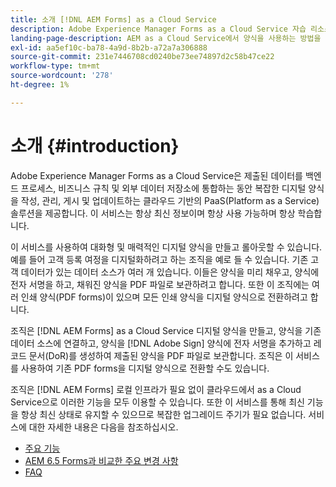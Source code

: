 ```yaml
---
title: 소개 [!DNL AEM Forms] as a Cloud Service
description: Adobe Experience Manager Forms as a Cloud Service 자습 리소스 및 설명서 링크
landing-page-description: AEM as a Cloud Service에서 양식을 사용하는 방법을 이해합니다.
exl-id: aa5ef10c-ba78-4a9d-8b2b-a72a7a306888
source-git-commit: 231e7446708cd0240be73ee74897d2c58b47ce22
workflow-type: tm+mt
source-wordcount: '278'
ht-degree: 1%

---
```


# 소개 {#introduction}

Adobe Experience Manager Forms as a Cloud Service은 제출된 데이터를 백엔드 프로세스, 비즈니스 규칙 및 외부 데이터 저장소에 통합하는 동안 복잡한 디지털 양식을 작성, 관리, 게시 및 업데이트하는 클라우드 기반의 PaaS(Platform as a Service) 솔루션을 제공합니다. 이 서비스는 항상 최신 정보이며 항상 사용 가능하며 항상 학습합니다.

이 서비스를 사용하여 대화형 및 매력적인 디지털 양식을 만들고 롤아웃할 수 있습니다. 예를 들어 고객 등록 여정을 디지털화하려고 하는 조직을 예로 들 수 있습니다. 기존 고객 데이터가 있는 데이터 소스가 여러 개 있습니다. 이들은 양식을 미리 채우고, 양식에 전자 서명을 하고, 채워진 양식을 PDF 파일로 보관하려고 합니다. 또한 이 조직에는 여러 인쇄 양식(PDF forms)이 있으며 모든 인쇄 양식을 디지털 양식으로 전환하려고 합니다.

조직은 [!DNL AEM Forms] as a Cloud Service 디지털 양식을 만들고, 양식을 기존 데이터 소스에 연결하고, 양식을 [!DNL Adobe Sign] 양식에 전자 서명을 추가하고 레코드 문서(DoR)를 생성하여 제출된 양식을 PDF 파일로 보관합니다. 조직은 이 서비스를 사용하여 기존 PDF forms을 디지털 양식으로 전환할 수도 있습니다.

조직은 [!DNL AEM Forms] 로컬 인프라가 필요 없이 클라우드에서 as a Cloud Service으로 이러한 기능을 모두 이용할 수 있습니다. 또한 이 서비스를 통해 최신 기능을 항상 최신 상태로 유지할 수 있으므로 복잡한 업그레이드 주기가 필요 없습니다. 서비스에 대한 자세한 내용은 다음을 참조하십시오.

* [주요 기능](key-features.md)
* [AEM 6.5 Forms과 비교한 주요 변경 사항](notable-changes.md)
* [FAQ](faq.md)
